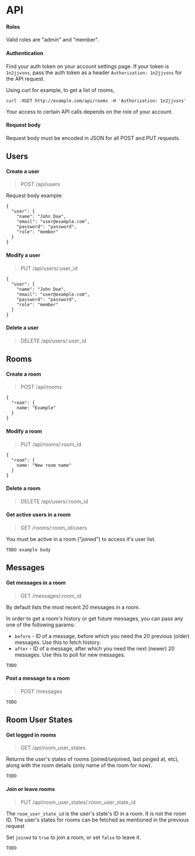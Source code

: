 # API

#### Roles

Valid roles are "admin" and "member".

#### Authentication

Find your auth token on your account settings page.
If your token is `1n2jjvsns`, pass the auth token as a header `Authorization: 1n2jjvsns` for the API request.

Using curl for example, to get a list of rooms,

```
curl -XGET http://example.com/api/rooms -H 'Authorization: 1n2jjvsns'
```

Your access to certain API calls depends on the role of your account.

#### Request body

Request body must be encoded in JSON for all POST and PUT requests.


## Users

#### Create a user

> POST /api/users

Request body example:

```
{
  "user": {
    "name": "John Doe",
    "email": "user@example.com",
    "password": "password",
    "role": "member"
  }
}
```

#### Modify a user

> PUT /api/users/:user_id

```
{
  "user": {
    "name": "John Doe",
    "email": "user@example.com",
    "password": "password",
    "role": "member"
  }
}
```

#### Delete a user

> DELETE /api/users/:user_id


## Rooms

#### Create a room

> POST /api/rooms

```
{
  "room": {
    name: "Example"
  }
}
```

#### Modify a room

> PUT /api/rooms/:room_id

```
{
  "room": {
    name: "New room name"
  }
}
```

#### Delete a room

> DELETE /api/users/:room_id


#### Get active users in a room

> GET /rooms/:room_id/users

You must be active in a room ("joined") to access it's user list.

```
TODO example body
```

## Messages

#### Get messages in a room

> GET /messages/:room_id

By default lists the most recent 20 messages in a room.

In order to get a room's history or get future messages, you can pass any one of the following params:

* `before` - ID of a message, before which you need the 20 previous (older) messages. Use this to fetch history.
* `after` - ID of a message, after which you need the next (newer) 20 messages. Use this to poll for new messages.

```
TODO
```

#### Post a message to a room

> POST /messages

```
TODO
```

## Room User States

#### Get logged in rooms

> GET /api/room_user_states

Returns the user's states of rooms (joined/unjoined, last pinged at, etc), along with the room details (only name of the room for now).

```
TODO
```

#### Join or leave rooms

> PUT /api/room_user_states/:room_user_state_id

The `room_user_state_id` is the user's state's ID in a room.
It is not the room ID. The user's states for rooms can be fetched as mentioned in the previous request

Set `joined` to `true` to join a room, or set `false` to leave it.

```
TODO
```
